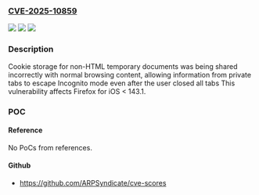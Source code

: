 ### [CVE-2025-10859](https://cve.mitre.org/cgi-bin/cvename.cgi?name=CVE-2025-10859)
![](https://img.shields.io/static/v1?label=Product&message=Firefox%20for%20iOS&color=blue)
![](https://img.shields.io/static/v1?label=Version&message=unspecified%20&color=brightgreen)
![](https://img.shields.io/static/v1?label=Vulnerability&message=Data%20stored%20in%20cookies%20for%20non-HTML%20content%20while%20browsing%20Incognito%20could%20be%20viewed%20after%20closing%20private%20tabs&color=brightgreen)

### Description

Cookie storage for non-HTML temporary documents was being shared incorrectly with normal browsing content, allowing information from private tabs to escape Incognito mode even after the user closed all tabs This vulnerability affects Firefox for iOS < 143.1.

### POC

#### Reference
No PoCs from references.

#### Github
- https://github.com/ARPSyndicate/cve-scores

